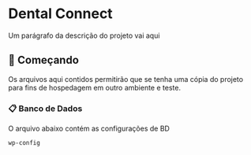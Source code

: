 # Dental Connect

Um parágrafo da descrição do projeto vai aqui

## 🚀 Começando

Os arquivos aqui contidos permitirão que se tenha uma cópia do projeto para fins de hospedagem em outro ambiente e teste.

### 📋 Banco de Dados

O arquivo abaixo contém as configurações de BD

```
wp-config
```
